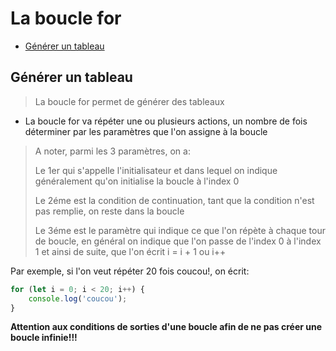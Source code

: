 # La boucle for

* [Générer un tableau](#générer-un-tableau)
    
## Générer un tableau

> La boucle for permet de générer des tableaux

* La boucle for va répéter une ou plusieurs actions, un nombre de fois déterminer par les paramètres que l'on assigne à la boucle

> A noter, parmi les 3 paramètres, on a:
>
> Le 1er qui s'appelle l'initialisateur et dans lequel on indique généralement qu'on initialise la boucle à l'index 0
>
> Le 2éme est la condition de continuation, tant que la condition n'est pas remplie, on reste dans la boucle
>
> Le 3éme est le paramètre qui indique ce que l'on répète à chaque tour de boucle, en général on indique que l'on passe
> de l'index 0 à l'index 1 et ainsi de suite, que l'on écrit i = i + 1 ou i++

Par exemple, si l'on veut répéter 20 fois coucou!, on écrit:

```javascript
for (let i = 0; i < 20; i++) {
    console.log('coucou');
}
``` 

**Attention aux conditions de sorties d'une boucle afin de ne pas créer une boucle infinie!!!**
